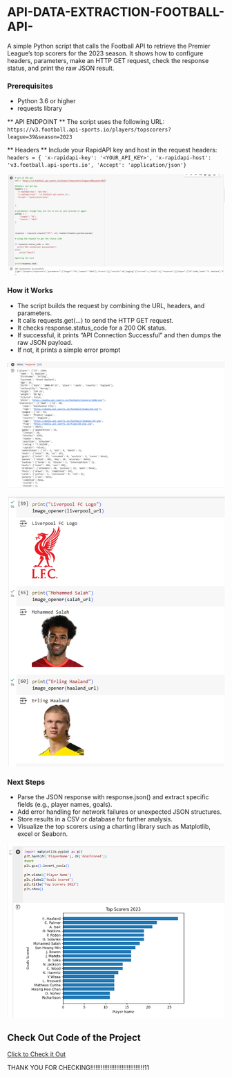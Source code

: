 # API-DATA-EXTRACTION-FOOTBALL-API-
A simple Python script that calls the Football API to retrieve the Premier League’s top scorers for the 2023 season. It shows how to configure headers, parameters, make an HTTP GET request, check the response status, and print the raw JSON result.

### Prerequisites
- Python 3.6 or higher
- requests library


** API ENDPOINT ** 
The script uses the following URL: ```https://v3.football.api-sports.io/players/topscorers?league=39&season=2023```

** Headers **
Include your RapidAPI key and host in the request headers: 
``headers = {
    'x-rapidapi-key': '<YOUR_API_KEY>',
    'x-rapidapi-host': 'v3.football.api-sports.io',
    'Accept': 'application/json'}``


![Data Extraction](https://github.com/Ainaganiu/API-DATA-EXTRACTION-FOOTBALL-API-/blob/main/Pictures/image_1.png)


### How it Works

- The script builds the request by combining the URL, headers, and parameters.
- It calls requests.get(...) to send the HTTP GET request.
- It checks response.status_code for a 200 OK status.
- If successful, it prints “API Connection Successful” and then dumps the raw JSON payload.
- If not, it prints a simple error prompt

![Data Collection](https://github.com/Ainaganiu/API-DATA-EXTRACTION-FOOTBALL-API-/blob/main/Pictures/image_2.png)

![Data Loading](https://github.com/Ainaganiu/API-DATA-EXTRACTION-FOOTBALL-API-/blob/main/Pictures/image_3.png)


### Next Steps

- Parse the JSON response with response.json() and extract specific fields (e.g., player names, goals).
- Add error handling for network failures or unexpected JSON structures.
- Store results in a CSV or database for further analysis.
- Visualize the top scorers using a charting library such as Matplotlib, excel or Seaborn.

![Data Output](https://github.com/Ainaganiu/API-DATA-EXTRACTION-FOOTBALL-API-/blob/main/Pictures/image_4.png)

## Check Out Code of the Project

[Click to Check it Out](https://github.com/Ainaganiu/API-DATA-EXTRACTION-FOOTBALL-API-/blob/main/Code/football.ipynb)

THANK YOU FOR CHECKING!!!!!!!!!!!!!!!!!!!!!!!!!!!!!!!11
